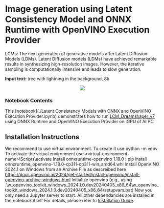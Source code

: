 # Image generation using Latent Consistency Model and ONNX Runtime with OpenVINO Execution Provider 

LCMs: The next generation of generative models after Latent Diffusion Models (LDMs). 
Latent Diffusion models (LDMs) have achieved remarkable results in synthesizing high-resolution images. However, the iterative sampling is computationally intensive and leads to slow generation.

**Input text:** tree with lightning in the background, 8k

<p align="center">
    <img src="https://user-images.githubusercontent.com/29454499/277367065-13a8f622-8ea7-4d12-b3f8-241d4499305e.png"/>
</p>

### Notebook Contents

This [notebook](./Latent Consistency Models with ONNX and OpenVINO Execution Provider.ipynb) demonstrates how to  run [LCM_Dreamshaper_v7](https://huggingface.co/SimianLuo/LCM_Dreamshaper_v7) using ONNX Runtime and OpenVINO Execution Provider on iGPU of AI PC 



## Installation Instructions
We recommend to use virtual environment. To create it use python -m venv <virtual-environment-name>
To activate the virtual environment use \<virtual-environment-name>\Scripts\activate
Install onnxruntime-openvino 1.18.0 : pip install onnxruntime_openvino-1.18.0-cp311-cp311-win_amd64.whl 
Install OpenVINO 2024.1 on Windows from an Archive File as descreibed here https://docs.openvino.ai/2024/get-started/install-openvino/install-openvino-archive-windows.html 
Initialize openvino (e.g., using .\w_openvino_toolkit_windows_2024.1.0.dev20240405_x86_64\w_openvino_toolkit_windows_2024.1.0.dev20240405_x86_64\setupvars.bat)
Now you only need a Jupyter server to start.
All other dependancies are installed in the notebook itself
For details, please refer to [Installation Guide](../../README.md).




